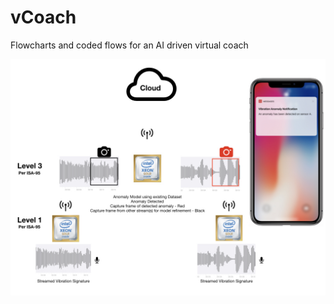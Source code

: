 # vCoach

Flowcharts and coded flows for an AI driven virtual coach

![Architecture 1](https://github.com/hexagontechinc/WIP/blob/master/DOCS_ANOMALY/Arch.001.jpeg)
